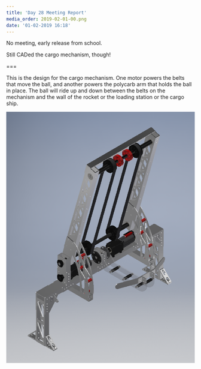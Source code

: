 ```yaml
---
title: 'Day 28 Meeting Report'
media_order: 2019-02-01-00.png
date: '01-02-2019 16:18'
---
```


No meeting, early release from school.

Still CADed the cargo mechanism, though!

===

This is the design for the cargo mechanism. One motor powers the belts that move the ball, and another powers the polycarb arm that holds the ball in place. The ball will ride up and down between the belts on the mechanism and the wall of the rocket or the loading station or the cargo ship.

![](2019-02-01-00.png)